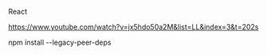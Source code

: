 
React

https://www.youtube.com/watch?v=jx5hdo50a2M&list=LL&index=3&t=202s


npm install --legacy-peer-deps